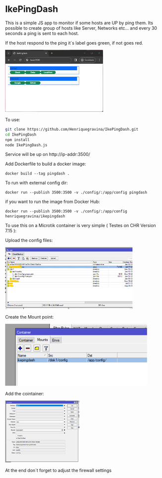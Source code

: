 # IkePingDash

This is a simple JS app to monitor if some hosts are UP by ping them.
Its possible to create group of hosts like Server, Networks etc... and
every 30 seconds a ping is sent to each host.

If the host respond to the ping it´s label goes green, if not goes red.

<p><img src="doc/img/screen1.png" height="200">

To use:

```sh
git clone https://github.com/Henriquegravina/IkePingDash.git
cd IkePingDash
npm install
node IkePingDash.js
```

Service will be up on http://ip-addr:3500/

Add Dockerfile to build a docker image:

```
docker build --tag pingdash .
```

To run with external config dir:

```
docker run --publish 3500:3500 -v ./config/:/app/config pingdash
```

if you want to run the image from Docker Hub:

```
docker run --publish 3500:3500 -v ./config/:/app/config henriquegravina/ikepingdash
```

To use this on a Microtik container is very simple ( Testes on CHR Version 7.15 ):


Upload the config files:
<p><img src="doc/img/pingDashMikrotikFiles.png" height="200">

Create the Mount point:
<p><img src="doc/img/pingDashMikrotikMount.png" height="200">

Add the cointainer:
<p><img src="doc/img/pingDashMikrotikContainer.png" height="200">

At the end don´t forget to adjust the firewall settings 


